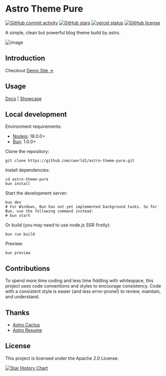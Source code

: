 # Astro Theme Pure

[![GitHub commit activity](https://img.shields.io/github/commit-activity/t/cworld1/astro-theme-pure?label=commits&style=flat-square)](https://github.com/cworld1/astro-theme-pure/commits)
[![GitHub stars](https://img.shields.io/github/stars/cworld1/astro-theme-pure?style=flat-square)](https://github.com/cworld1/astro-theme-pure/stargazers)
[![vercel status](https://img.shields.io/website?down_message=offline&label=vercel&logo=vercel&style=flat-square&up_message=online&url=https%3A%2F%2Fastro-theme-pure.vercel.app)](#)
[![GitHub license](https://img.shields.io/github/license/cworld1/astro-theme-pure?style=flat-square)](https://github.com/cworld1/astro-theme-pure/blob/main/LICENSE)

A simple, clean but powerful blog theme build by astro.

![image](https://github.com/user-attachments/assets/7eb17ddf-fd5f-42f3-a337-675a21ba7a27)

## Introduction

Checkout [Demo Site →](https://astro-theme-pure.vercel.app/)

## Usage

[Docs](https://astro-theme-pure.vercel.app/docs/list) | [Showcase](https://github.com/cworld1/astro-theme-pure/issues/10)

## Local development

Environment requirements:

- [Nodejs](https://nodejs.org/): 18.0.0+
- [Bun](https://bun.sh/): 1.0.0+

Clone the repository:

```shell
git clone https://github.com/cworld1/astro-theme-pure.git
```

Install dependencies:

```shell
cd astro-theme-pure
bun install
```

Start the development server:

```shell
bun dev
# For Windows, Bun has not yet implemented background tasks. So for Bun, use the following command instead:
# bun start
```

Or build (you may need to use node.js SSR firstly):

```shell
bun run build
```

Preview:

```shell
bun preview
```

## Contributions

To spend more time coding and less time fiddling with whitespace, this project uses code conventions and styles to encourage consistency. Code with a consistent style is easier (and less error-prone!) to review, maintain, and understand.

## Thanks

- [Astro Cactus](https://github.com/chrismwilliams/astro-theme-cactus)
- [Astro Resume](https://github.com/srleom/astro-theme-resume)

## License

This project is licensed under the Apache 2.0 License.

[![Star History Chart](https://api.star-history.com/svg?repos=cworld1/astro-theme-pure&type=Date)](https://star-history.com/#cworld1/astro-theme-pure&Date)
